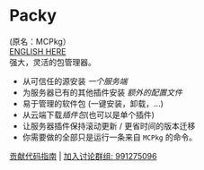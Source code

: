 # Packy
(原名：MCPkg）  
[ENGLISH HERE](./README_EN.md)  
强大，灵活的包管理器。  
 * 从可信任的源安装 *一个服务端*
 * 为服务器已有的其他插件安装 *额外的配置文件*
 * 易于管理的软件包 (一键安装，卸载，...)
 * 从云端下载*插件包*(也可以是单个插件)
 * 让服务器插件保持滚动更新 / 更省时间的版本迁移
 * 你需要做的全部只是运行一条来自 `MCPkg` 的命令。

[贡献代码指南](./CONTRIBUTING.md) | [加入讨论群组: 991275096](https://jq.qq.com/?_wv=1027&k=wQu1waPr)
